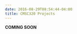 ```yaml
---
date: 2016-08-29T08:54:44-04:00
title: CMSC320 Projects
---
```


**COMING SOON**

<!--
1. [Data scraping and cleaning](project1/) Due March 14, 2018 (extended to 3/16/18)
2. [Data wrangling and EDA](project2/) Due April 6, 2018   
3. [Regression and classification](project3/) Due May 4, 2018  
4. [Interactive data visualization and mapping](project4/) Due May 10, 2018

[Final Project:](final_project/) Due May 18, 2018 12:30pm
-->
